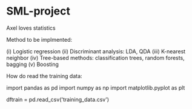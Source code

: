 # SML-project
Axel loves statistics



Method to be implmented:

(i) Logistic regression
(ii) Discriminant analysis: LDA, QDA
(iii) K-nearest neighbor
(iv) Tree-based methods: classification trees, random forests, bagging
(v) Boosting


How do read the training data:


import pandas as pd
import numpy as np
import matplotlib.pyplot as plt

dftrain = pd.read_csv('training_data.csv')


